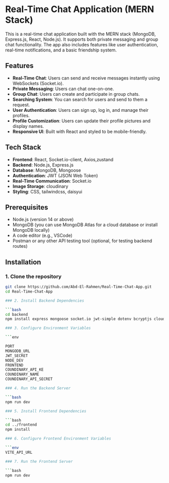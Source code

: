 # Real-Time Chat Application (MERN Stack)

This is a real-time chat application built with the MERN stack (MongoDB, Express.js, React, Node.js). It supports both private messaging and group chat functionality. The app also includes features like user authentication, real-time notifications, and a basic friendship system.

## Features

- **Real-Time Chat**: Users can send and receive messages instantly using WebSockets (Socket.io).
- **Private Messaging**: Users can chat one-on-one.
- **Group Chat**: Users can create and participate in group chats.
- **Searching System**: You can search for users and send to them a request.
- **User Authentication**: Users can sign up, log in, and manage their profiles.
- **Profile Customization**: Users can update their profile pictures and display names.
- **Responsive UI**: Built with React and styled to be mobile-friendly.

## Tech Stack

- **Frontend**: React, Socket.io-client, Axios,zustand
- **Backend**: Node.js, Express.js
- **Database**: MongoDB, Mongoose
- **Authentication**: JWT (JSON Web Token)
- **Real-Time Communication**: Socket.io
- **Image Storage**: cloudinary
- **Styling**: CSS, tailwindcss, daisyui

## Prerequisites

- Node.js (version 14 or above)
- MongoDB (you can use MongoDB Atlas for a cloud database or install MongoDB locally)
- A code editor (e.g., VSCode)
- Postman or any other API testing tool (optional, for testing backend routes)

## Installation

### 1. Clone the repository

````bash
git clone https://github.com/Abd-El-Rahmen/Real-Time-Chat-App.git
cd Real-Time-Chat-App

### 2. Install Backend Dependencies

```bash
cd backend
npm install express mongoose socket.io jwt-simple dotenv bcryptjs cloudinary cors

### 3. Configure Environment Variables

```env

PORT
MONGODB_URL
JWT_SECRET
NODE_DEV
FRONTEND
COUNDINARY_API_KE
COUNDINARY_NAME
COUNDINARY_API_SECRET

### 4. Run the Backend Server

```bash
npm run dev

### 5. Install Frontend Dependencies

```bash
cd ../frontend
npm install

### 6. Configure Frontend Environment Variables

```env
VITE_API_URL 

### 7. Run the Frontend Server

```bash
npm run dev
